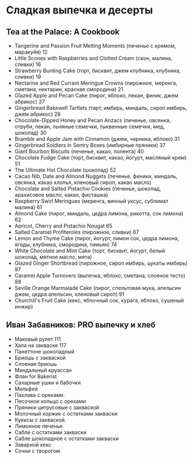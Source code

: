# Сладкая выпечка и десерты

## Tea at the Palace: A Cookbook

* Tangerine and Passion Fruit Melting Moments (печенье с кремом, маракуйя) 12
* Little Scones with Raspberries and Clotted Cream (скон, малина, сливки) 16
* Strawberry Bunting Cake (торт, бисквит, джем клубника, клубника, сливки) 19
* Nectarine and Red Currant Meringue Crowns (пирожное, меренга, сметана, нектарин, красная смородина) 21
* Glazed Apple and Pecan Cake (пирог, яблоко, пекан, финик, джем абрикос) 27
* Gingerbread Bakewell Tartlets (тарт, имбирь, миндаль, сироп имбирь, джем абрикос) 28
* Chocolate-Dipped Honey and Pecan Anzacs (печенье, овсянка, отруби, пекан, льняные семечки, тыквенные семечки, мед, шоколад) 30
* Bramble and Apple Jam with Cinnamon (джем, черника, яблоко) 31
* Gingerbread Soldiers in Sentry Boxes (имбирные пряники) 37
* Giant Bourbon Biscuits (печенье, какао, полента) 40
* Chocolate Fudge Cake (торт, бисквит, какао, йогурт, масляный крем) 51
* The Ultimate Hot Chocolate (шоколад) 52
* Cacao Nib, Date and Almond Nuggets (печенье, финики, миндаль, овсянка, какао хлопья, кленовый сироп, какао масло)
* Chocolate and Salted Pistachio Cookies (печенье, шоколад, арахисовое масло, какао, фисташка)
* Raspberry Swirl Meringues (меренга, винный уксус, сублимат малина) 61
* Almond Cake (пирог, миндаль, цедра лимона, рикотта, сок лимона) 62
* Apricot, Cherry and Pistachio Nougat 65
* Salted Caramel Profiteroles (пирожное, сливки) 67
* Lemon and Thyme Cake (пирог, йогурт, лимон сок, цедра лимона, ягоды, клубника, смородина, тимьян) 74
* White Chocolate and Mint Cake (торт, бисквит, йогурт, белый шоколад, мятное масло, мята)
* Glazed Ginger Shortbread (пирожное, сироп имбирь, цукаты имбирь) 87
* Caramel Apple Turnovers (выпечка, яблоко, сметана, слоеное тесто) 88
* Seville Orange Marmalade Cake (пирог, спельтовая мука, апельсин джем, цедра апельсин, кленовый сироп) 91
* Churchill's Fruit Cake (кекс, яблочный сок, курага, яблоко, сушеный инжир)

## Иван Забавников: PRO выпечку и хлеб

* Маковый рулет 111
* Хала на закваске 117
* Панеттоне шоколадный 
* Бриошь с закваской 
* Слоеная бриошь 
* Миндальный круассан 
* Флан for Bakerist 
* Сахарные ушки и бабочки 
* Мильфей 
* Пахлава с орехами. 
* Песочное кольцо с орехами 
* Пряники цитрусовые с закваской 
* Молочный коржик с остатками закваски 
* Кукисы с закваской.
* Лимонное печенье 
* Сабле с остатками закваски 
* Сабле шоколадное с остатками закваски 
* Заварной кекс 
* Сочни с творогом 